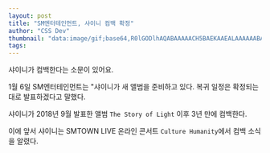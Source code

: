 ```yaml
---
layout: post
title: "SM엔터테인먼트, 샤이니 컴백 확정"
author: "CSS Dev"
thumbnail: "data:image/gif;base64,R0lGODlhAQABAAAAACH5BAEKAAEALAAAAAABAAEAAAICTAEAOw=="
tags: 
---
```



샤이니가 컴백한다는 소문이 있어요.

1월 6일 SM엔터테인먼트는 "샤이니가 새 앨범을 준비하고 있다. 복귀 일정은 확정되는 대로 발표하겠다고 말했다.

샤이니가 2018년 9월 발표한 앨범 `The Story of Light` 이후 3년 만에 컴백한다.

이에 앞서 샤이니는 SMTOWN LIVE 온라인 콘서트 `Culture Humanity`에서 컴백 소식을 알렸다.